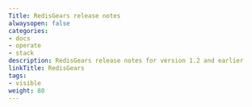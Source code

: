 ```yaml
---
Title: RedisGears release notes
alwaysopen: false
categories:
- docs
- operate
- stack
description: RedisGears release notes for version 1.2 and earlier
linkTitle: RedisGears
tags:
- visible
weight: 80
---
```

